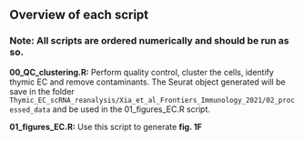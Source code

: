 ## Overview of each script

### Note: All scripts are ordered numerically and should be run as so.

**00_QC_clustering.R:** Perform quality control, cluster the cells, identify thymic EC and remove contaminants. The Seurat object generated will be save in the folder `Thymic_EC_scRNA_reanalysis/Xia_et_al_Frontiers_Immunology_2021/02_processed_data` and be used in the 01_figures_EC.R script.

**01_figures_EC.R:** Use this script to generate **fig. 1F**